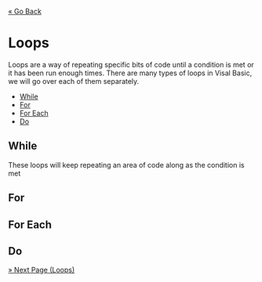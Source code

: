 [« Go Back](..\if-statements "Go Back")
<br/>

# Loops <!-- omit in toc -->

Loops are a way of repeating specific bits of code until a condition is met or it has been run enough times. There are many types of loops in Visal Basic, we will go over each of them separately.

- [While](#while)
- [For](#for)
- [For Each](#for-each)
- [Do](#do)

## While

These loops will keep repeating an area of code along as the condition is met

## For

## For Each

## Do

[» Next Page (Loops)](..\loops "Next Page")
